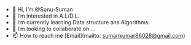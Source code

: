- 👋 Hi, I’m @Sonu-Suman
- 👀 I’m interested in A.I./D.L.
- 🌱 I’m currently learning Data structure ans Algorithms.
- 💞️ I’m looking to collaborate on ...
- 📫 How to reach me [Email](mailto: sumankumar86028@gmail.com)

<!---
Sonu-Suman/Sonu-Suman is a ✨ special ✨ repository because its `README.md` (this file) appears on your GitHub profile.
You can click the Preview link to take a look at your changes.
--->
